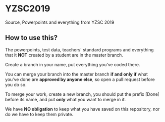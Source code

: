 # YZSC2019
Source, Powerpoints and everything from YZSC 2019

## How to use this?

The powerpoints, test data, teachers' standard programs and everything that it **NOT** created by a student are in the master branch.

Create a branch in your name, put everything you've coded there.

You can merge your branch into the master branch **if and only if** what you've done are **approved by anyone else**, so open a pull request before you do so. 

To merge your work, create a new branch, you should put the prefix \[Done\] before its name, and put **only** what you want to merge in it.

We have **NO obligation** to keep what you have saved on this repository, nor do we have to keep them private. 
